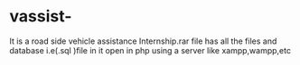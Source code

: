 # vassist-
It is a road side vehicle assistance 
Internship.rar file has all the files and database i.e(.sql )file in it 
open in php using a server like xampp,wampp,etc
